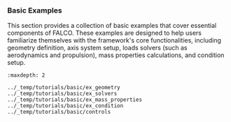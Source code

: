 ### Basic Examples
This section provides a collection of basic examples that cover essential components of FALCO. These examples are designed to help users familiarize themselves with the framework's core functionalities, including geometry definition, axis system setup, loads solvers (such as aerodynamics and propulsion), mass properties calculations, and condition setup.



```{toctree}
:maxdepth: 2

../_temp/tutorials/basic/ex_geometry
../_temp/tutorials/basic/ex_solvers
../_temp/tutorials/basic/ex_mass_properties
../_temp/tutorials/basic/ex_condition
../_temp/tutorials/basic/controls
```